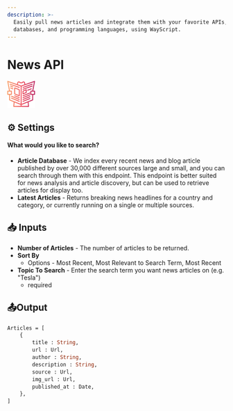 ```yaml
---
description: >-
  Easily pull news articles and integrate them with your favorite APIs,
  databases, and programming languages, using WayScript.
---
```


# News API

![Get breaking news headlines, and search for articles from over 5,000 news sources and blogs.](../../.gitbook/assets/news_api.png)

## ⚙ Settings

#### What would you like to search?

* **Article Database** - We index every recent news and blog article published by over 30,000 different sources large and small, and you can search through them with this endpoint. This endpoint is better suited for news analysis and article discovery, but can be used to retrieve articles for display too.
* **Latest Articles** - Returns breaking news headlines for a country and category, or currently running on a single or multiple sources.

## 📥 Inputs

* **Number of Articles** - The number of articles to be returned. 
* **Sort By** 
  * Options - Most Recent, Most Relevant to Search Term, Most Recent
* **Topic To Search** - Enter the search term you want news articles on \(e.g. "Tesla"\)
  * required

## 📤Output

```graphql
Articles = [
    {
        title : String, 
        url : Url, 
        author : String, 
        description : String, 
        source : Url, 
        img_url : Url, 
        published_at : Date,
    },
]
```

